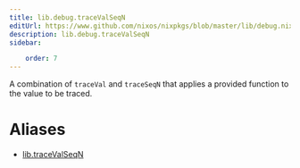 ```yaml
---
title: lib.debug.traceValSeqN
editUrl: https://www.github.com/nixos/nixpkgs/blob/master/lib/debug.nix#L185C5
description: lib.debug.traceValSeqN
sidebar:

    order: 7
---
```


A combination of `traceVal` and `traceSeqN` that applies a
provided function to the value to be traced.


# Aliases

- [lib.traceValSeqN](./reference/lib/lib-traceValSeqN)



